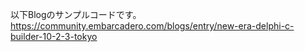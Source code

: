 以下Blogのサンプルコードです。
https://community.embarcadero.com/blogs/entry/new-era-delphi-c-builder-10-2-3-tokyo
